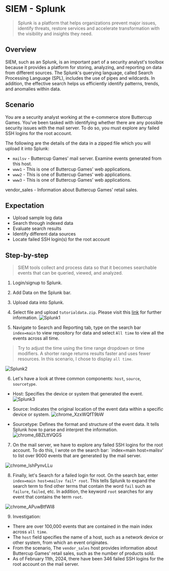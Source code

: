# SIEM - Splunk 
> Splunk is a platform that helps organizations prevent major issues, identify threats, restore services and accelerate transformation with the visibility and insights they need.

## Overview 
SIEM, such as an Splunk, is an important part of a security analyst's toolbox because it provides a platform for storing, analyzing, and reporting on data from different sources. The Splunk's querying language, called Search Processing Language (SPL), includes the use of pipes and wildcards. In addition, the effective search helps us efficiently identify patterns, trends, and anomalies within data. 

## Scenario 
You are a security analyst working at the e-commerce store Buttercup Games. You've been tasked with identifying whether there are any possible security issues with the mail server. To do so, you must explore any failed SSH logins for the root account.  

The following are the details of the data in a zipped file which you will upload it into Splunk: 
* `mailsv` - Buttercup Games' mail server. Examine events generated from this host.
* `www1` - This is one of Buttercup Games' web applications.
* `www2` - This is one of Buttercup Games' web applications.
* `www3` - This is one of Buttercup Games' web applications.

vendor_sales - Information about Buttercup Games' retail sales.
## Expectation
* Upload sample log data
* Search through indexed data
* Evaluate search results
* Identify different data sources
* Locate failed SSH login(s) for the root account

## Step-by-step
> SIEM tools collect and process data so that it becomes searchable events that can be queried, viewed, and analyzed.
1. Login/signup to Splunk.
2. Add Data on the Splunk bar. 
3. Upload data into Splunk.
4. Select file and upload `tutorialdata.zip`. Please visit this [link](https://drive.google.com/file/d/1nDz_DZB4ADbD4tvaDa54_l1FoT_jtVy4/view) for further information. 
   ![Splunk1](https://github.com/user-attachments/assets/fdeb7478-42b8-45ee-9924-5235335136c6)



5. Navigate to Search and Reporting tab, type on the search bar `index=main` to view repository for data and select `All time` to view all the events across all time. 
> Try to adjust the time using the time range dropdown or time modifiers. A shorter range returns results faster and uses fewer resources. In this scenario, I chose to display `all time`. 
   
![Splunk2](https://github.com/user-attachments/assets/dd5b5e1e-f7b7-4d1f-8d28-7df2dd03f030)


6. Let's have a look at three common components: `host`, `source`, `sourcetype`.
* Host: Specifies the device or system that generated the event.
![Splunk3](https://github.com/user-attachments/assets/0018fc7b-85dd-4b3e-86ef-637e0f0b03f6)


* Source: Indicates the original location of the event data within a specific device or system.
![chrome_XzxWQfT9bW](https://github.com/Kwangsa19/Ketmanto-Cybersecurity-Portfolio/assets/135963482/6ba7447a-edd9-45ba-85a4-9dde1115ef7d)

* Sourcetype: Defines the format and structure of the event data. It tells Splunk how to parse and interpret the information.
![chrome_6BZLttVQGS](https://github.com/Kwangsa19/Ketmanto-Cybersecurity-Portfolio/assets/135963482/260a0c93-65eb-4930-b8dc-08c879f3feae)


7. On the mail server, we have to explore any failed SSH logins for the root account. To do this, I wrote on the search bar: `index=main host=mailsv' to list over 9000 events that are generated by the mail server. 
   
![chrome_IshPynvLLu](https://github.com/Kwangsa19/Ketmanto-Cybersecurity-Portfolio/assets/135963482/431476e8-a8e3-4cce-8791-6b89ec9867ae)

8. Finally, let's Search for a failed login for root. On the search bar, enter `index=main host=mailsv fail* root`. This tells Splunik to expand the search term to find other terms that contain the word `fail` such as `failure`, `failed`, etc. In addition, the keyword `root` searches for any event that contains the term `root`.  
   
![chrome_APuwBtfWI8](https://github.com/Kwangsa19/Ketmanto-Cybersecurity-Portfolio/assets/135963482/969d115f-3eca-42ac-a0d4-c774cd5e01ea)

9. Investigation:
* There are over 100,000 events that are contained in the main index across `all time`.
* The `host` field specifies the name of a host, such as a network device or other system, from which an event originates.
* From the scenario, The `vendor_sales` host provides information about Buttercup Games' retail sales, such as the number of products sold.
* As of February 11th, 2024, there have been 346 failed SSH logins for the root account on the mail server.
